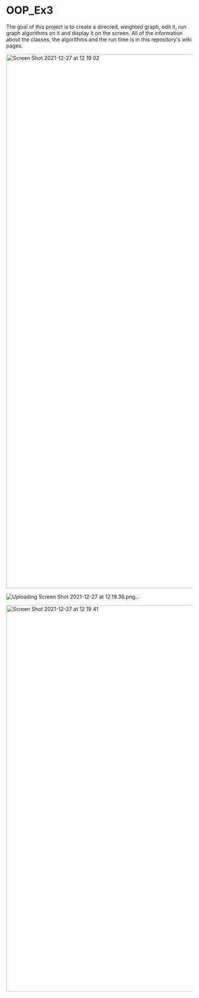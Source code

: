 # OOP_Ex3
The goal of this project is to create a direcred, weighted graph, edit it, run graph algorithms on it and display it on the screen.
All of the information about the classes, the algorithms and the run time is in this repository's wiki pages.

<img width="1440" alt="Screen Shot 2021-12-27 at 12 19 02" src="https://user-images.githubusercontent.com/45829637/147462416-fd44606b-f9fb-496a-8818-a0664d70a208.png">


![Uploading Screen Shot 2021-12-27 at 12.19.36.png…]()


<img width="1042" alt="Screen Shot 2021-12-27 at 12 19 41" src="https://user-images.githubusercontent.com/45829637/147462463-3a0e5ab1-7404-4bed-955e-ea7a85040d75.png">
